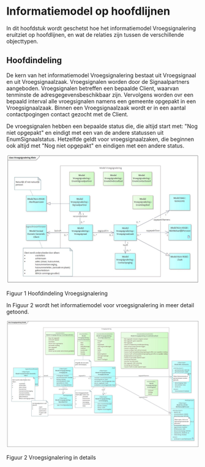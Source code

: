 # Informatiemodel op hoofdlijnen

In dit hoofdstuk wordt geschetst hoe het informatiemodel Vroegsignalering eruitziet op hoofdlijnen, en wat de relaties zijn tussen de verschillende objecttypen. 

## Hoofdindeling

De kern van het informatiemodel Vroegsignalering bestaat uit Vroegsignaal en uit Vroegsignaalzaak. Vroegsignalen worden door de Signaalpartners aangeboden. Vroegsignalen betreffen een bepaalde Client, waarvan tenminste de adresgegevensbeschikbaar zijn. Vervolgens worden ovr een bepaald interval alle vroegsignalen namens een gemeente opgepakt in een Vroegsignaalzaak. Binnen een Vroegsignaalzaak wordt er in een aantal contactpogingen contact gezocht met de Client.  

De vroegsignalen hebben een bepaalde status die, die altijd start met: "Nog niet opgepakt" en eindigt met een van de andere statussen uit EnumSignaalstatus. Hetzelfde geldt voor vroegsignaalzaken, die beginnen ook altijd met "Nog niet opgepakt" en eindigen met een andere status.   

[![Hoofdindeling](../images/EAID_AFFABC16_BCDB_44c6_8E2F_C3D8C49884A5.jpg)](../images/EAID_AFFABC16_BCDB_44c6_8E2F_C3D8C49884A5.jpg)

Figuur 1 Hoofdindeling Vroegsignalering

In Figuur 2 wordt het informatiemodel voor vroegsignalering in meer detail getoond.

[![Hoofdindeling](../images/EAID_6D5829BF_AF12_4464_9EAD_E336DEFDF442.jpg)](../images/EAID_6D5829BF_AF12_4464_9EAD_E336DEFDF442.jpg)

Figuur 2 Vroegsignalering in details
